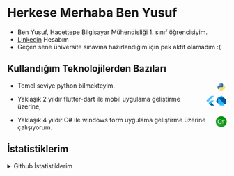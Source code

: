 # Herkese Merhaba Ben Yusuf 
+ Ben Yusuf, Hacettepe Bilgisayar Mühendisliği 1. sınıf öğrencisiyim.
+ [Linkedin](https://www.linkedin.com/in/yusuf-ipek-244b59253/) Hesabım
+ Geçen sene üniversite sınavına hazırlandığım için pek aktif olamadım :(

## Kullandığım Teknolojilerden Bazıları

<img align="right"  src="https://raw.githubusercontent.com/github/explore/80688e429a7d4ef2fca1e82350fe8e3517d3494d/topics/python/python.png" width="25" height="25" />

+ Temel seviye python bilmekteyim.

<img align="right"  src="https://raw.githubusercontent.com/github/explore/80688e429a7d4ef2fca1e82350fe8e3517d3494d/topics/dart/dart.png" width="25" height="25" />
<img align="right"  src="https://raw.githubusercontent.com/github/explore/80688e429a7d4ef2fca1e82350fe8e3517d3494d/topics/flutter/flutter.png" width="25" height="25" />

+ Yaklaşık 2 yıldır flutter-dart ile mobil uygulama geliştirme üzerine,

<img align="right"  src="https://raw.githubusercontent.com/github/explore/80688e429a7d4ef2fca1e82350fe8e3517d3494d/topics/csharp/csharp.png" width="25" height="25" />

+ Yaklaşık 4 yıldır C# ile windows form uygulama geliştirme üzerine 
çalışıyorum.


## İstatistiklerim

<details>
<summary>Github İstatistiklerim</summary>
<img src="https://github-readme-stats.vercel.app/api?username=Yusufpek&theme=dark" >
</details>
